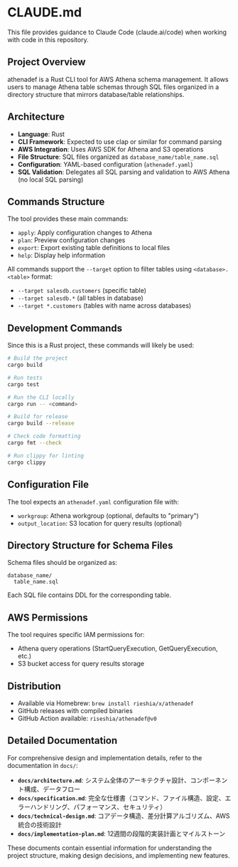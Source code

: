 # CLAUDE.md

This file provides guidance to Claude Code (claude.ai/code) when working with code in this repository.

## Project Overview

athenadef is a Rust CLI tool for AWS Athena schema management. It allows users to manage Athena table schemas through SQL files organized in a directory structure that mirrors database/table relationships.

## Architecture

- **Language**: Rust
- **CLI Framework**: Expected to use clap or similar for command parsing
- **AWS Integration**: Uses AWS SDK for Athena and S3 operations
- **File Structure**: SQL files organized as `database_name/table_name.sql`
- **Configuration**: YAML-based configuration (`athenadef.yaml`)
- **SQL Validation**: Delegates all SQL parsing and validation to AWS Athena (no local SQL parsing)

## Commands Structure

The tool provides these main commands:
- `apply`: Apply configuration changes to Athena
- `plan`: Preview configuration changes  
- `export`: Export existing table definitions to local files
- `help`: Display help information

All commands support the `--target` option to filter tables using `<database>.<table>` format:
- `--target salesdb.customers` (specific table)
- `--target salesdb.*` (all tables in database) 
- `--target *.customers` (tables with name across databases)

## Development Commands

Since this is a Rust project, these commands will likely be used:

```bash
# Build the project
cargo build

# Run tests
cargo test

# Run the CLI locally
cargo run -- <command>

# Build for release
cargo build --release

# Check code formatting
cargo fmt --check

# Run clippy for linting
cargo clippy
```

## Configuration File

The tool expects an `athenadef.yaml` configuration file with:
- `workgroup`: Athena workgroup (optional, defaults to "primary")
- `output_location`: S3 location for query results (optional)

## Directory Structure for Schema Files

Schema files should be organized as:
```
database_name/
  table_name.sql
```

Each SQL file contains DDL for the corresponding table.

## AWS Permissions

The tool requires specific IAM permissions for:
- Athena query operations (StartQueryExecution, GetQueryExecution, etc.)
- S3 bucket access for query results storage

## Distribution

- Available via Homebrew: `brew install rieshia/x/athenadef`
- GitHub releases with compiled binaries
- GitHub Action available: `riseshia/athenadef@v0`

## Detailed Documentation

For comprehensive design and implementation details, refer to the documentation in `docs/`:

- **`docs/architecture.md`**: システム全体のアーキテクチャ設計、コンポーネント構成、データフロー
- **`docs/specification.md`**: 完全な仕様書（コマンド、ファイル構造、設定、エラーハンドリング、パフォーマンス、セキュリティ）
- **`docs/technical-design.md`**: コアデータ構造、差分計算アルゴリズム、AWS統合の技術設計
- **`docs/implementation-plan.md`**: 12週間の段階的実装計画とマイルストーン

These documents contain essential information for understanding the project structure, making design decisions, and implementing new features.